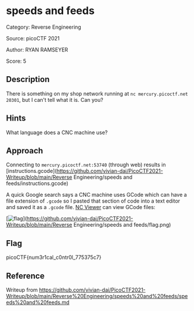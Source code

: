 # speeds and feeds

Category: Reverse Engineering

Source: picoCTF 2021

Author: RYAN RAMSEYER

Score: 5

## Description

There is something on my shop network running at `nc mercury.picoctf.net 20301`, but I can't tell what it is. Can you?

## Hints

What language does a CNC machine use?

## Approach

Connecting to `mercury.picoctf.net:53740` (through web) results in [instructions.gcode](https://github.com/vivian-dai/PicoCTF2021-Writeup/blob/main/Reverse Engineering/speeds and feeds/instructions.gcode)

A quick Google search says a CNC machine uses GCode which can have a file extension of `.gcode` so I pasted that section of code into a text editor and saved it as a `.gcode` file. [NC Viewer](https://ncviewer.com/) can view GCode files:

[![flag](https://github.com/vivian-dai/PicoCTF2021-Writeup/raw/main/Reverse%20Engineering/speeds%20and%20feeds/flag.png)](https://github.com/vivian-dai/PicoCTF2021-Writeup/blob/main/Reverse Engineering/speeds and feeds/flag.png)

## Flag

picoCTF{num3r1cal_c0ntr0l_775375c7}

## Reference

Writeup from https://github.com/vivian-dai/PicoCTF2021-Writeup/blob/main/Reverse%20Engineering/speeds%20and%20feeds/speeds%20and%20feeds.md